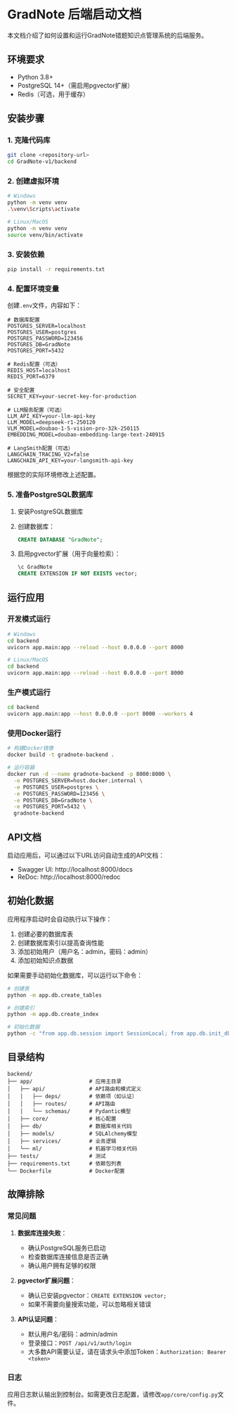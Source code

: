 # GradNote 后端启动文档

本文档介绍了如何设置和运行GradNote错题知识点管理系统的后端服务。

## 环境要求

- Python 3.8+
- PostgreSQL 14+（需启用pgvector扩展）
- Redis（可选，用于缓存）

## 安装步骤

### 1. 克隆代码库

```bash
git clone <repository-url>
cd GradNote-v1/backend
```

### 2. 创建虚拟环境

```bash
# Windows
python -m venv venv
.\venv\Scripts\activate

# Linux/MacOS
python -m venv venv
source venv/bin/activate
```

### 3. 安装依赖

```bash
pip install -r requirements.txt
```

### 4. 配置环境变量

创建`.env`文件，内容如下：

```
# 数据库配置
POSTGRES_SERVER=localhost
POSTGRES_USER=postgres
POSTGRES_PASSWORD=123456
POSTGRES_DB=GradNote
POSTGRES_PORT=5432

# Redis配置（可选）
REDIS_HOST=localhost
REDIS_PORT=6379

# 安全配置
SECRET_KEY=your-secret-key-for-production

# LLM服务配置（可选）
LLM_API_KEY=your-llm-api-key
LLM_MODEL=deepseek-r1-250120
VLM_MODEL=doubao-1-5-vision-pro-32k-250115
EMBEDDING_MODEL=doubao-embedding-large-text-240915

# LangSmith配置（可选）
LANGCHAIN_TRACING_V2=false
LANGCHAIN_API_KEY=your-langsmith-api-key
```

根据您的实际环境修改上述配置。

### 5. 准备PostgreSQL数据库

1. 安装PostgreSQL数据库

2. 创建数据库：
   ```sql
   CREATE DATABASE "GradNote";
   ```

3. 启用pgvector扩展（用于向量检索）：
   ```sql
   \c GradNote
   CREATE EXTENSION IF NOT EXISTS vector;
   ```

## 运行应用

### 开发模式运行

```bash
# Windows
cd backend
uvicorn app.main:app --reload --host 0.0.0.0 --port 8000

# Linux/MacOS
cd backend
uvicorn app.main:app --reload --host 0.0.0.0 --port 8000
```

### 生产模式运行

```bash
cd backend
uvicorn app.main:app --host 0.0.0.0 --port 8000 --workers 4
```

### 使用Docker运行

```bash
# 构建Docker镜像
docker build -t gradnote-backend .

# 运行容器
docker run -d --name gradnote-backend -p 8000:8000 \
  -e POSTGRES_SERVER=host.docker.internal \
  -e POSTGRES_USER=postgres \
  -e POSTGRES_PASSWORD=123456 \
  -e POSTGRES_DB=GradNote \
  -e POSTGRES_PORT=5432 \
  gradnote-backend
```

## API文档

启动应用后，可以通过以下URL访问自动生成的API文档：

- Swagger UI: http://localhost:8000/docs
- ReDoc: http://localhost:8000/redoc

## 初始化数据

应用程序启动时会自动执行以下操作：
1. 创建必要的数据库表
2. 创建数据库索引以提高查询性能
3. 添加初始用户（用户名：admin，密码：admin）
4. 添加初始知识点数据

如果需要手动初始化数据库，可以运行以下命令：

```bash
# 创建表
python -m app.db.create_tables

# 创建索引
python -m app.db.create_index

# 初始化数据
python -c "from app.db.session import SessionLocal; from app.db.init_db import init_db; db = SessionLocal(); init_db(db); db.close()"
```

## 目录结构

```
backend/
├── app/                  # 应用主目录
│   ├── api/              # API路由和模式定义
│   │   ├── deps/         # 依赖项（如认证）
│   │   ├── routes/       # API路由
│   │   └── schemas/      # Pydantic模型
│   ├── core/             # 核心配置
│   ├── db/               # 数据库相关代码
│   ├── models/           # SQLAlchemy模型
│   ├── services/         # 业务逻辑
│   └── ml/               # 机器学习相关代码
├── tests/                # 测试
├── requirements.txt      # 依赖包列表
└── Dockerfile            # Docker配置
```

## 故障排除

### 常见问题

1. **数据库连接失败**：
   - 确认PostgreSQL服务已启动
   - 检查数据库连接信息是否正确
   - 确认用户拥有足够的权限

2. **pgvector扩展问题**：
   - 确认已安装pgvector：`CREATE EXTENSION vector;`
   - 如果不需要向量搜索功能，可以忽略相关错误

3. **API认证问题**：
   - 默认用户名/密码：admin/admin
   - 登录接口：`POST /api/v1/auth/login`
   - 大多数API需要认证，请在请求头中添加Token：`Authorization: Bearer <token>`

### 日志

应用日志默认输出到控制台。如需更改日志配置，请修改`app/core/config.py`文件。 